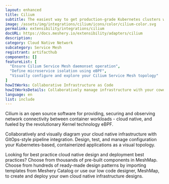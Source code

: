 ```yaml
---
layout: enhanced
title: Cilium
subtitle: The easiest way to get production-grade Kubernetes clusters with Cilium up and running
image: /assets/img/integrations/cilium/icons/color/cilium-color.svg
permalink: extensibility/integrations/cilium
docURL: https://docs.meshery.io/extensibility/adapters/cilium
description: 
category: Cloud Native Network
subcategory: Service Mesh
registrant: artifacthub
components: []
featureList: [
  "Ensure Cilium Service Mesh daemonset operation",
  "Define microservice isolation using eBPF",
  "Visually configure and explore your Cilium Service Mesh topology"
]
howItWorks: Collaborative Infrastructure as Code
howItWorksDetails: Collaboratively manage infrastructure with your coworkers synchronously sharing the same designs.
language: en
list: include
---
```

<p>
Cilium is an open source software for providing, securing and observing network connectivity between container workloads - cloud native, and fueled by the revolutionary Kernel technology eBPF.
</p>
<p>
    Collaboratively and visually diagram your cloud native infrastructure with GitOps-style pipeline integration. Design, test, and manage configuration your Kubernetes-based, containerized applications as a visual topology.
</p>
<p>
    Looking for best practice cloud native design and deployment best practices? Choose from thousands of pre-built components in MeshMap. Choose from hundreds of ready-made design patterns by importing templates from Meshery Catalog or use our low code designer, MeshMap, to create and deploy your own cloud native infrastructure designs.
</p>
